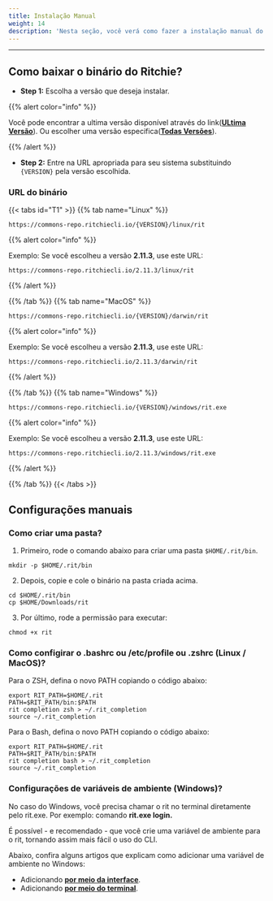 ```yaml
---
title: Instalação Manual
weight: 14
description: 'Nesta seção, você verá como fazer a instalação manual do Ritchie.'
---
```


---

## **Como baixar o binário do Ritchie?**

- **Step 1:** Escolha a versão que deseja instalar.

{{% alert color="info" %}}

Você pode encontrar a ultima versão disponível através do link([**ULtima Versão**](https://commons-repo.ritchiecli.io/stable.txt)). 
Ou escolher uma versão especifica([**Todas Versões**](https://github.com/ZupIT/ritchie-cli/tags)).

{{% /alert %}}

- **Step 2:** Entre na URL apropriada para seu sistema substituindo `{VERSION}` pela versão escolhida.

### **URL do binário**

{{< tabs id="T1" >}}
{{% tab name="Linux" %}}

```text
https://commons-repo.ritchiecli.io/{VERSION}/linux/rit
```

{{% alert color="info" %}}

Exemplo: Se você escolheu a versão **2.11.3**, use este URL:
```URL
https://commons-repo.ritchiecli.io/2.11.3/linux/rit
```

{{% /alert %}}

{{% /tab %}}
{{% tab name="MacOS" %}}

```text
https://commons-repo.ritchiecli.io/{VERSION}/darwin/rit
```

{{% alert color="info" %}}

Exemplo: Se você escolheu a versão **2.11.3**, use este URL:
```URL
https://commons-repo.ritchiecli.io/2.11.3/darwin/rit
```

{{% /alert %}}

{{% /tab %}}
{{% tab name="Windows" %}}

```text
https://commons-repo.ritchiecli.io/{VERSION}/windows/rit.exe
```

{{% alert color="info" %}}

Exemplo: Se você escolheu a versão **2.11.3**, use este URL:
```URL
https://commons-repo.ritchiecli.io/2.11.3/windows/rit.exe
```

{{% /alert %}}

{{% /tab %}}
{{< /tabs >}}

## **Configurações manuais** 

### **Como criar uma pasta?** 

1. Primeiro, rode o comando abaixo para criar uma pasta `$HOME/.rit/bin`.

```text
mkdir -p $HOME/.rit/bin
```

2. Depois, copie e cole o binário na pasta criada acima. 

```text
​cd $HOME/.rit/bin 
cp $HOME/Downloads/rit
```

3. Por último, rode a permissão para executar:

```text
chmod +x rit
```

### **Como configirar o .bashrc ou /etc/profile ou .zshrc (Linux / MacOS)?** 

Para o ZSH, defina o novo PATH copiando o código abaixo: 

```text
export RIT_PATH=$HOME/.rit
PATH=$RIT_PATH/bin:$PATH
rit completion zsh > ~/.rit_completion
source ~/.rit_completion
```

Para o Bash, defina o novo PATH copiando o código abaixo: 

```text
export RIT_PATH=$HOME/.rit
PATH=$RIT_PATH/bin:$PATH
rit completion bash > ~/.rit_completion
source ~/.rit_completion​
```

### Configurações de variáveis de ambiente (Windows)? 

No caso do Windows, você precisa chamar o rit no terminal diretamente pelo rit.exe. Por exemplo: comando **rit.exe login.** 

É possível - e recomendado - que você crie uma variável de ambiente para o rit, tornando assim mais fácil o uso do CLI.

Abaixo, confira alguns artigos que explicam como adicionar uma variável de ambiente no Windows:

* Adicionando [**por meio da interface**](https://professor-falken.com/pt/windows/como-configurar-la-ruta-y-las-variables-de-entorno-en-windows-10/). 
* Adicionando [**por meio do terminal**](https://devcontent.com.br/artigos/windows/o-que-sao-como-alterar-criar-excluir-variaveis-de-ambiente).
